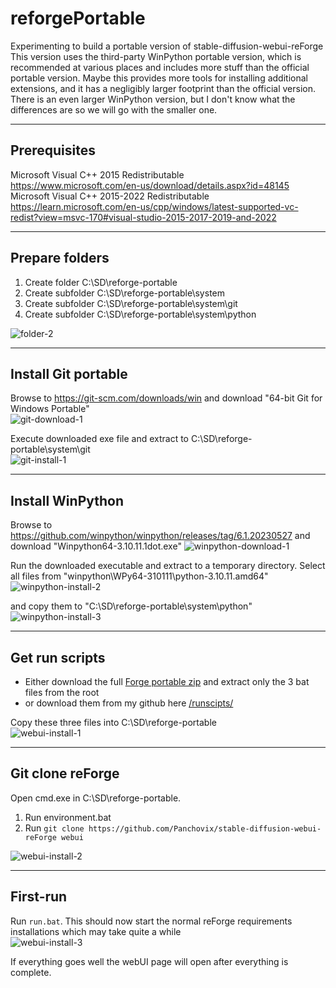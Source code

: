 # reforgePortable
Experimenting to build a portable version of stable-diffusion-webui-reForge
This version uses the third-party WinPython portable version, which is recommended at various places and includes more stuff than the official
portable version. Maybe this provides more tools for installing additional extensions, and it has a negligibly larger footprint than the
official version. There is an even larger WinPython version, but I don't know what the differences are so we will go with the smaller one.

***
## Prerequisites
Microsoft Visual C++ 2015 Redistributable  
https://www.microsoft.com/en-us/download/details.aspx?id=48145  
Microsoft Visual C++ 2015-2022 Redistributable  
https://learn.microsoft.com/en-us/cpp/windows/latest-supported-vc-redist?view=msvc-170#visual-studio-2015-2017-2019-and-2022  

***
## Prepare folders
1) Create folder C:\SD\reforge-portable
2) Create subfolder C:\SD\reforge-portable\system
3) Create subfolder C:\SD\reforge-portable\system\git
4) Create subfolder C:\SD\reforge-portable\system\python

![folder-2](https://github.com/user-attachments/assets/9a902582-fad3-4221-8246-d4874aeb4b66)

***
## Install Git portable
Browse to https://git-scm.com/downloads/win and download "64-bit Git for Windows Portable"  
![git-download-1](https://github.com/user-attachments/assets/1eaf8d60-2e0e-4775-9082-6b4934d42462)

Execute downloaded exe file and extract to C:\SD\reforge-portable\system\git  
![git-install-1](https://github.com/user-attachments/assets/03520868-5b3d-421f-9a37-d813719175bf)

***
## Install WinPython
Browse to https://github.com/winpython/winpython/releases/tag/6.1.20230527 and download "Winpython64-3.10.11.1dot.exe"
![winpython-download-1](https://github.com/user-attachments/assets/555f9b0d-1a6f-4f19-9494-d51881ea253e)

Run the downloaded executable and extract to a temporary directory. Select all files from "winpython\WPy64-310111\python-3.10.11.amd64"
![winpython-install-2](https://github.com/user-attachments/assets/79be1c7e-bf9c-4961-a0fa-347c5300e60d)

and copy them to "C:\SD\reforge-portable\system\python"
![winpython-install-3](https://github.com/user-attachments/assets/a00c87d6-71da-45e9-b7e3-11093a6fe633)

***
## Get run scripts
- Either download the full [Forge portable zip](https://github.com/lllyasviel/stable-diffusion-webui-forge?tab=readme-ov-file#installing-forge) 
and extract only the 3 bat files from the root
- or download them from my github here [/runscipts/](runscripts/)

Copy these three files into C:\SD\reforge-portable  
![webui-install-1](https://github.com/user-attachments/assets/13d732b1-767a-41bd-acde-8b49c04e8a8d)

***
## Git clone reForge
Open cmd.exe in C:\SD\reforge-portable.
1) Run environment.bat
2) Run `git clone https://github.com/Panchovix/stable-diffusion-webui-reForge webui`

![webui-install-2](https://github.com/user-attachments/assets/cc1df314-fa1e-4323-b164-106be01e8220)

***
## First-run
Run `run.bat`. This should now start the normal reForge requirements installations which may take quite a while  
![webui-install-3](https://github.com/user-attachments/assets/da8c3cb4-792c-46f7-82ee-5515eba77cf1)

If everything goes well the webUI page will open after everything is complete.





